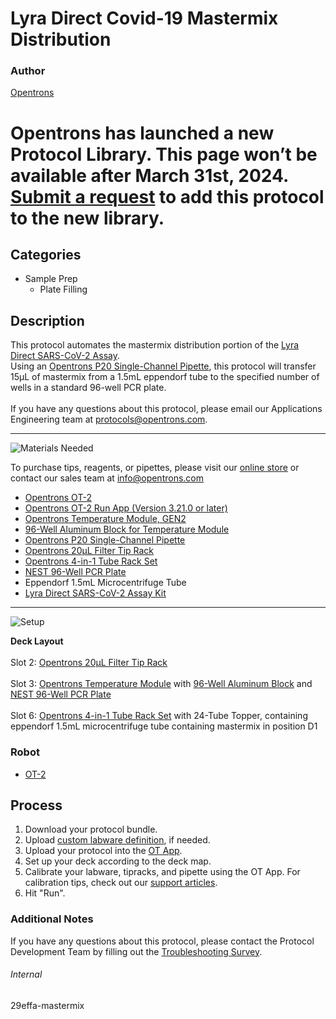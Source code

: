 # Lyra Direct Covid-19 Mastermix Distribution

### Author
[Opentrons](https://opentrons.com/)


# Opentrons has launched a new Protocol Library. This page won’t be available after March 31st, 2024. [Submit a request](https://docs.google.com/forms/d/e/1FAIpQLSdYYp9QCKow4nn0KlCVsMS3HX0eJ0N9O7-erajKvcpT0lWbSg/viewform) to add this protocol to the new library.

## Categories
* Sample Prep
	* Plate Filling


## Description
This protocol automates the mastermix distribution portion of the [Lyra Direct SARS-CoV-2 Assay](https://www.quidel.com/molecular-diagnostics/lyra-direct-sars-cov-2-assay).</br>
Using an [Opentrons P20 Single-Channel Pipette](https://shop.opentrons.com/collections/ot-2-pipettes/products/single-channel-electronic-pipette), this protocol will transfer 15µL of mastermix from a 1.5mL eppendorf tube to the specified number of wells in a standard 96-well PCR plate.
</br>
</br>
If you have any questions about this protocol, please email our Applications Engineering team at [protocols@opentrons.com](mailto:protocols@opentrons.com).

---
![Materials Needed](https://s3.amazonaws.com/opentrons-protocol-library-website/custom-README-images/001-General+Headings/materials.png)

To purchase tips, reagents, or pipettes, please visit our [online store](https://shop.opentrons.com/) or contact our sales team at [info@opentrons.com](mailto:info@opentrons.com)

* [Opentrons OT-2](https://shop.opentrons.com/collections/ot-2-robot/products/ot-2)
* [Opentrons OT-2 Run App (Version 3.21.0 or later)](https://opentrons.com/ot-app/)
* [Opentrons Temperature Module, GEN2](https://shop.opentrons.com/collections/hardware-modules/products/tempdeck)
* [96-Well Aluminum Block for Temperature Module](https://shop.opentrons.com/collections/hardware-modules/products/aluminum-block-set)
* [Opentrons P20 Single-Channel Pipette](https://shop.opentrons.com/collections/ot-2-pipettes/products/single-channel-electronic-pipette)
* [Opentrons 20µL Filter Tip Rack](https://shop.opentrons.com/collections/opentrons-tips)
* [Opentrons 4-in-1 Tube Rack Set](https://shop.opentrons.com/collections/verified-labware/products/tube-rack-set-1)
* [NEST 96-Well PCR Plate](https://shop.opentrons.com/collections/verified-labware/products/nest-0-1-ml-96-well-pcr-plate-full-skirt)
* Eppendorf 1.5mL Microcentrifuge Tube
* [Lyra Direct SARS-CoV-2 Assay Kit](https://www.quidel.com/molecular-diagnostics/lyra-direct-sars-cov-2-assay)


---
![Setup](https://s3.amazonaws.com/opentrons-protocol-library-website/custom-README-images/001-General+Headings/Setup.png)

**Deck Layout**</br>
</br>
Slot 2: [Opentrons 20µL Filter Tip Rack](https://shop.opentrons.com/collections/opentrons-tips)</br>
</br>
Slot 3: [Opentrons Temperature Module](https://shop.opentrons.com/collections/hardware-modules/products/tempdeck) with [96-Well Aluminum Block](https://shop.opentrons.com/collections/hardware-modules/products/aluminum-block-set) and [NEST 96-Well PCR Plate](https://shop.opentrons.com/collections/verified-labware/products/nest-0-1-ml-96-well-pcr-plate-full-skirt)</br>
</br>
Slot 6: [Opentrons 4-in-1 Tube Rack Set](https://shop.opentrons.com/collections/verified-labware/products/tube-rack-set-1) with 24-Tube Topper, containing eppendorf 1.5mL microcentrifuge tube containing mastermix in position D1


### Robot
* [OT-2](https://opentrons.com/ot-2)

## Process

1. Download your protocol bundle.
2. Upload [custom labware definition](https://support.opentrons.com/en/articles/3136506-using-labware-in-your-protocols), if needed.
3. Upload your protocol into the [OT App](https://opentrons.com/ot-app).
4. Set up your deck according to the deck map.
5. Calibrate your labware, tipracks, and pipette using the OT App. For calibration tips, check out our [support articles](https://support.opentrons.com/en/collections/1559720-guide-for-getting-started-with-the-ot-2).
6. Hit "Run".

### Additional Notes
If you have any questions about this protocol, please contact the Protocol Development Team by filling out the [Troubleshooting Survey](https://protocol-troubleshooting.paperform.co/).

###### Internal
29effa-mastermix
